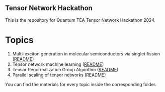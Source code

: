 ## Tensor Network Hackathon

This is the repository for Quantum TEA Tensor Network Hackathon 2024.

Topics
======

1. Multi-exciton generation in molecular semiconductors via singlet fission ([README](multi_exciton_generation))
2. Tensor network machine learning ([README](tn_machine_learning))
3. Tensor Renormalization Group Algorithm ([README](trg_algorithm))
4. Parallel scaling of tensor networks ([README](tn_parallel_scaling))

You can find the materials for every topic inside the corresponding folder.

